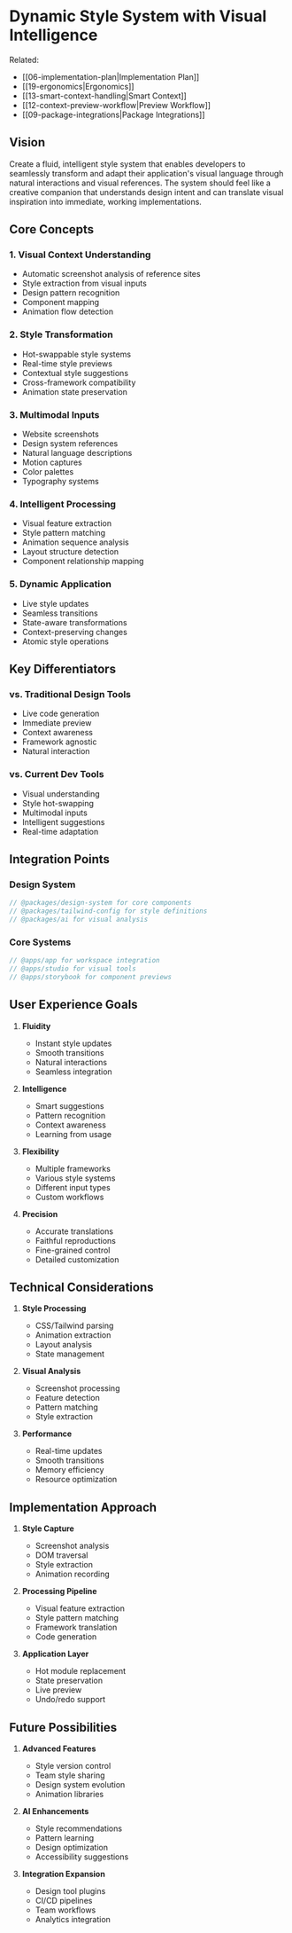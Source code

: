 # Dynamic Style System with Visual Intelligence

Related:
- [[06-implementation-plan|Implementation Plan]]
- [[19-ergonomics|Ergonomics]]
- [[13-smart-context-handling|Smart Context]]
- [[12-context-preview-workflow|Preview Workflow]]
- [[09-package-integrations|Package Integrations]]

## Vision

Create a fluid, intelligent style system that enables developers to seamlessly transform and adapt their application's visual language through natural interactions and visual references. The system should feel like a creative companion that understands design intent and can translate visual inspiration into immediate, working implementations.

## Core Concepts

### 1. Visual Context Understanding
- Automatic screenshot analysis of reference sites
- Style extraction from visual inputs
- Design pattern recognition
- Component mapping
- Animation flow detection

### 2. Style Transformation
- Hot-swappable style systems
- Real-time style previews
- Contextual style suggestions
- Cross-framework compatibility
- Animation state preservation

### 3. Multimodal Inputs
- Website screenshots
- Design system references
- Natural language descriptions
- Motion captures
- Color palettes
- Typography systems

### 4. Intelligent Processing
- Visual feature extraction
- Style pattern matching
- Animation sequence analysis
- Layout structure detection
- Component relationship mapping

### 5. Dynamic Application
- Live style updates
- Seamless transitions
- State-aware transformations
- Context-preserving changes
- Atomic style operations

## Key Differentiators

### vs. Traditional Design Tools
- Live code generation
- Immediate preview
- Context awareness
- Framework agnostic
- Natural interaction

### vs. Current Dev Tools
- Visual understanding
- Style hot-swapping
- Multimodal inputs
- Intelligent suggestions
- Real-time adaptation

## Integration Points

### Design System
```typescript
// @packages/design-system for core components
// @packages/tailwind-config for style definitions
// @packages/ai for visual analysis
```

### Core Systems
```typescript
// @apps/app for workspace integration
// @apps/studio for visual tools
// @apps/storybook for component previews
```

## User Experience Goals

1. **Fluidity**
   - Instant style updates
   - Smooth transitions
   - Natural interactions
   - Seamless integration

2. **Intelligence**
   - Smart suggestions
   - Pattern recognition
   - Context awareness
   - Learning from usage

3. **Flexibility**
   - Multiple frameworks
   - Various style systems
   - Different input types
   - Custom workflows

4. **Precision**
   - Accurate translations
   - Faithful reproductions
   - Fine-grained control
   - Detailed customization

## Technical Considerations

1. **Style Processing**
   - CSS/Tailwind parsing
   - Animation extraction
   - Layout analysis
   - State management

2. **Visual Analysis**
   - Screenshot processing
   - Feature detection
   - Pattern matching
   - Style extraction

3. **Performance**
   - Real-time updates
   - Smooth transitions
   - Memory efficiency
   - Resource optimization

## Implementation Approach

1. **Style Capture**
   - Screenshot analysis
   - DOM traversal
   - Style extraction
   - Animation recording

2. **Processing Pipeline**
   - Visual feature extraction
   - Style pattern matching
   - Framework translation
   - Code generation

3. **Application Layer**
   - Hot module replacement
   - State preservation
   - Live preview
   - Undo/redo support

## Future Possibilities

1. **Advanced Features**
   - Style version control
   - Team style sharing
   - Design system evolution
   - Animation libraries

2. **AI Enhancements**
   - Style recommendations
   - Pattern learning
   - Design optimization
   - Accessibility suggestions

3. **Integration Expansion**
   - Design tool plugins
   - CI/CD pipelines
   - Team workflows
   - Analytics integration
``` 